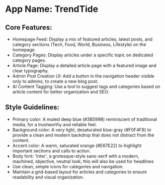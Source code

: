 # **App Name**: TrendTide

## Core Features:

- Homepage Feed: Display a mix of featured articles, latest posts, and category sections (Tech, Food, World, Business, Lifestyle) on the homepage.
- Category Pages: Display articles under a specific topic on dedicated category pages.
- Article Page: Display a detailed article page with a featured image and clear typography.
- Admin Post Creation UI: Add a button in the navigation header visible only to admins, to create a new blog post.
- AI Content Tagging: Use a tool to suggest tags and categories based on article content for better organization and SEO.

## Style Guidelines:

- Primary color: A muted deep blue (#3B5998) reminiscent of traditional media, for a trustworthy and reliable feel.
- Background color: A very light, desaturated blue-gray (#F0F4F8) to provide a clean and modern backdrop that does not distract from the content.
- Accent color: A warm, saturated orange (#E67E22) to highlight important sections and calls to action.
- Body font: 'Inter', a grotesque-style sans-serif with a modern, machined, objective, neutral look; this will also be used for headlines
- Use clean, simple icons for categories and navigation.
- Maintain a grid-based layout for articles and categories to ensure readability and visual organization.
